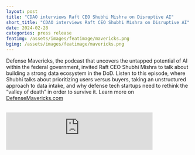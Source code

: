 ```yaml
---
layout: post
title: "CDAO interviews Raft CEO Shubhi Mishra on Disruptive AI"
short_title: "CDAO interviews Raft CEO Shubhi Mishra on Disruptive AI"
date: 2024-02-28
categories: press release
featimg: /assets/images/featimage/mavericks.png
bgimg: /assets/images/featimage/mavericks.png
---
```


Defense Mavericks, the podcast that uncovers the untapped potential of AI within the federal government, invited Raft CEO Shubhi Mishra to talk about building a strong data ecosystem in the DoD. Listen to this episode, where Shubhi talks about prioritizing users versus buyers, taking an unstructured approach to data intake, and why defense tech startups need to rethink the “valley of death” in order to survive it. Learn more on [DefenseMavericks.com](https://www.defensemavericks.com/building-a-strong-data-ecosystem-with-shubhi-mishra/?)

<br />

<iframe src="https://podcasters.spotify.com/pod/show/podcasts48/embed/episodes/Building-a-Strong-Data-Ecosystem-with-Shubhi-Mishra-e2fvt5t/a-aavsoot" height="102px" width="400px" frameborder="0" scrolling="no"></iframe>
